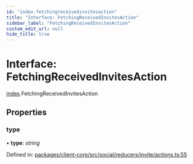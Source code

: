 ```yaml
---
id: "index.fetchingreceivedinvitesaction"
title: "Interface: FetchingReceivedInvitesAction"
sidebar_label: "FetchingReceivedInvitesAction"
custom_edit_url: null
hide_title: true
---
```


# Interface: FetchingReceivedInvitesAction

[index](../modules/index.md).FetchingReceivedInvitesAction

## Properties

### type

• **type**: *string*

Defined in: [packages/client-core/src/social/reducers/invite/actions.ts:55](https://github.com/xr3ngine/xr3ngine/blob/716a06460/packages/client-core/src/social/reducers/invite/actions.ts#L55)
